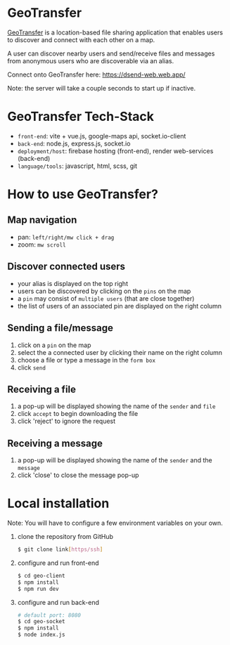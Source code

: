 # GeoTransfer
[GeoTransfer](https://dsend-web.web.app/) is a location-based file sharing application that enables users to discover and connect with each other on a map. 

A user can discover nearby users and send/receive files and messages from anonymous users who are discoverable via an alias.

Connect onto GeoTransfer here: https://dsend-web.web.app/

Note: the server will take a couple seconds to start up if inactive.

# GeoTransfer Tech-Stack
- `front-end`: vite + vue.js, google-maps api, socket.io-client
- `back-end`: node.js, express.js, socket.io
- `deployment/host`: firebase hosting (front-end), render web-services (back-end)
- `language/tools`: javascript, html, scss, git

# How to use GeoTransfer?
## Map navigation
- pan: `left/right/mw click + drag`
- zoom: `mw scroll`

## Discover connected users
- your alias is displayed on the top right
- users can be discovered by clicking on the `pins` on the map
- a `pin` may consist of `multiple users` (that are close together)
- the list of users of an associated pin are displayed on the right column

## Sending a file/message
1. click on a `pin` on the map
2. select the a connected user by clicking their name on the right column
3. choose a file or type a message in the `form box`
4. click `send` 

## Receiving a file
1. a pop-up will be displayed showing the name of the `sender` and `file`
2. click `accept` to begin downloading the file
3. click 'reject' to ignore the request

## Receiving a message
1. a pop-up will be displayed showing the name of the `sender` and the `message`
2. click 'close' to close the message pop-up

# Local installation
Note: You will have to configure a few environment variables on your own.

1. clone the repository from GitHub
    ```sh
    $ git clone link[https/ssh]
    ```

2. configure and run front-end
    ```sh
    $ cd geo-client
    $ npm install
    $ npm run dev
    ```

3. configure and run back-end
    ```sh
    # default port: 8080
    $ cd geo-socket
    $ npm install
    $ node index.js
    ```
